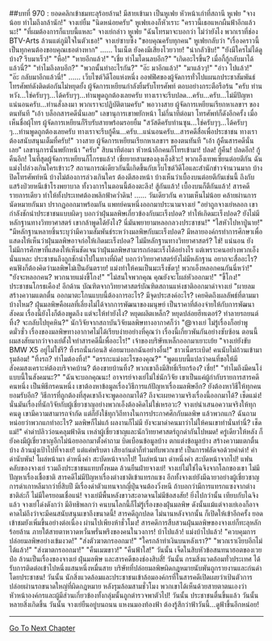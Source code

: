 ##บทที่ 970 : ยอดคลิกเข้าชมทะลุร้อยล้าน!
มีสายเข้ามา
เป็นหูเฟย หัวหน้าเก่าที่สถานี
หูเฟย "จางน้อย ทำไมถึงกล้านัก!"
จางเย่ยิ้ม "นิดหน่อยครับ"
หูเฟยเองก็หัวเราะ "คราวนี้เธอแหกผืนฟ้าอีกแล้วนะ!"
"ที่ผมต้องการก็แบบนี้แหละ" จางเย่กล่าว
หูเฟย "ฉันโทรมาจะบอกว่า ไม่ว่ายังไง พวกเราที่ช่อง BTV-Arts ล้วนแต่ภูมิใจในตัวเธอ!"
จางเย่ซาบซึ้ง "ขอบคุณครับทุกคน"
หูเฟยกลับว่า "เรื่องคราวนี้ เป็นทุกคนต้องขอบคุณเธอต่างหาก"
……
ในเน็ต ยังคงมีเสียงโวยวาย!
"น่ากลัวชิบ!"
"ยังมีใครไม่ได้ดูบ้าง? รีบมาเร็ว!"
"หือ!"
"หายอีกแล้ว!"
"เชี่ย ทำไมโดนลบอีก?"
"เกิดอะไรขึ้น? เมื่อกี้กู้กลับมาได้แล้วนี่?"
"ทำไมถึงลบอีก?"
"พวกนั้นทำอะไรกัน?"
"อ๊ะ มาอีกแล้ว!"
"มาแล้วๆ!"
"อ่าว ไปแล้ว!"
"อ๊ะ กลับมาอีกแล้วนี่!"
……
เว็บไซต์วิดีโอแห่งหนึ่ง
ออฟฟิศของผู้จัดการทั่วไปแผนกประชาสัมพันธ์
โทรศัพท์ดังติดต่อกันไม่หยุดยั้ง
ผู้จัดการเหยียนกำลังยิ้มรับโทรศัพท์ ตอบอย่างกระตือรือร้น "ครับ ท่านหวัง...ใช่ครับๆๆ...ได้ครับๆๆ...ท่านพูดถูกต้องเลยครับ ทางเราจะรีบปลด...ครับ...ครับ...ไม่มีปัญหาแน่นอนครับ...ท่านสั่งลงมา พวกเราจะปฏิบัติตามครับ"
พอวางสาย
ผู้จัดการเหยียนเรียกหาเลขาฯ ของตนทันที "เอ้า บล็อกสารคดีนั่นเลย"
เลขานุการเขาพยักหน้า
ไม่กี่นาทีต่อมา โทรศัพท์ก็ดังอีกครั้ง
เมื่อเห็นชื่อผุ้โทร ผู้จัดการเหยียนก็รีบรับสายพร้อมรอยยิ้ม "สวัสดีครับท่านซุน...ใช่ครับๆๆ...ได้ครับๆๆ...ท่านพูดถูกต้องเลยครับ ทางเราจะรีบกู้คืน...ครับ...แน่นอนครับ...สารคดีสื่อเพื่อประชาชน ทางเราต้องสนับสนุนเต็มที่ครับ!"
วางสาย
ผู้จัดการเหยียนเรียกหาเลขาฯ ของตนทันที "เอ้า กู้คืนสารคดีนั่นเลย"
เลขานุการนั้นพยักหน้า "ครับ"
สิบนาทีต่อมา หัวหน้าอีกคนก็โทรเข้ามา!
ปลด!
กู้คืน!
ปลดอีก!
กู้คืนอีก!
ในที่สุดผู้จัดการเหยียนก็โกรธแล้ว!
เชี่ยยายสามของลุงเอ็งสิวะ! พวกเอ็งเทพเซียนต่อยตีกัน ฉันแม่งไปล่วงเกินใครเข้าวะ?
สถานการณ์เดียวกันนี้เกิดขึ้นกับเว็บไซต์วิดีโอและสำนักข่าวจำนวนมาก บ้างปิดโทรศัพท์หนี บ้างไม่ต้องการล่วงเกินใคร ต้องตีสองหน้า บ้างเห็นว่าเบื้องบนต่อยตีกันเช่นนี้ ถึงกับแสร้งป่วยหนีเข้าโรงพยาบาล
ทั้งวงการในตอนนี้ต้องตะลึง!
สู้กันแล้ว! เบื้องบนก็ตีกันแล้ว!
สารคดีรายการเดียว ทำให้ทั้งประเทศต้องพลิกฟ้าคว่ำดิน!
……
วันเดียวกัน
ความเห็นไม่น้อย คล้ายผ่านการนัดหมายกันมา ปรากฏออกมาพร้อมกัน
แพทย์คนหนึ่งออกมาประนามจางเย่ "อย่าถูกจางเย่หลอก เขากำลังชักนำประชาชนแบบผิดๆ บอกว่าฝุ่นมลพิษเกี่ยวข้องกับมะเร็งปอด? ทำให้เกิดมะเร็งปอด? ยังไม่มีหลักฐานทางวิทยาศาสตร์ เขากล้าพูดได้ยังไง? นี่มันพยายามหลอกลวงประชาชน!"
"ไสหัวไปหาปู่นาย!"
"มีหลักฐานหลายชิ้นระบุว่ามีความสัมพันธ์ระหว่างมลพิษกับมะเร็งปอด? มีหลายองค์กรทำการศึกษาเพื่อแสดงให้เห็นว่าฝุ่นมลพิษอาจก่อให้เกิดมะเร็งปอด? ไม่มีหลักฐานทางวิทยาศาสตร์? ใช่! แน่นอน ยังไม่มีการศึกษาที่แสดงให้เห็นชัดเจนว่าฝุ่นมลพิษสามารถก่อมะเร็งได้อย่างไร แต่เพราะคนอย่างพวกเอ็งนั่นแหละ ประชาชนถึงถูกชักนำไปในทางที่ผิด! บอกว่าวิทยาศาสตร์ยังไม่มีหลักฐาน อยากจะสื่ออะไร? คนฟังก็ต้องคิดว่ามลพิษไม่เป็นอันตราย! แม่งทำให้คนเป็นมะเร็งชัดๆ! พวกเอ็งหลอกคนกันนี่หว่า!"
"ยังจะหลอกคน? พวกนายแม่งขี้โกง!"
"ไม่สนใจพวกคุณ คุณยังจะโผล่หัวออกมา!"
"ขี้โกง!"
ประชาชนโกรธเคือง!
อีกด้าน
บัณฑิตจากวิทยาศาสตร์บัณฑิตสถานแห่งชาติออกมาด่าจางเย่ "ผายลม สร้างความแตกตื่น ออกมาตะโกนแบบนี้ต้องการอะไร? มีจุดประสงค์อะไร? เคยคิดถึงผลลัพธ์ที่ตามมาบ้างไหม? ฝุ่นมลพิษคือผลที่เลี่ยงไม่ได้จากการพัฒนาของมนุษย์ เป็นราคาที่ต้องจ่ายให้กับการพัฒนาสังคม เรื่องนี้ยังไงก็ต้องพูดถึง แต่จะให้ทำยังไง? หยุดผลิตเหล็ก? หยุดปล่อยฮีทเตอร์? ทำลายรถยนต์ทิ้ง? จะกลับไปยุคหิน?"
นักวิจัยจากสถาบันวิจัยมลพิษทางอากาศก็ว่า "@จางเย่ ไม่รู้เรื่องก็อย่าพูดมั่วซั่ว เรื่องของมลพิษทางอากาศไม่ได้เรียบง่ายอย่างที่คุณว่า เรื่องนี้เกี่ยวพันกันอย่างซับซ้อน ตอนนี้ผมสงสัยมากว่าจางเย่ตั้งใจทำสารคดีนี้เพื่ออะไร!"
เจ้าของบริษัทเหล็กออกมาเยาะเย้ย "จางเย่ยังขับ BMW X5 อยู่ไม่ใช่รึ? ทิ้งรถนั่นก่อนสิ ค่อยมาบอกฉันอย่างอื่น!"
ชาวเน็ตระเบิด!
คนนับไม่ถ้วนเข้ามารุมล้อม!
"ทิ้งรถ? ทำไมต้องทิ้ง!"
"ตรรกะแม่งอะไรของคุณ?"
"พูดแบบนี้แปลว่าคนที่ขอให้มีสังคมสงเคราะห์ต้องบริจาคบ้าน? ต้องขายบ้านทิ้ง? พวกเขาถึงมีสิทธิ์เรียกร้อง? เชี่ย!"
"ทำไมถึงมีคนโง่แบบนี้ในสังคมนะ?"
"ฉันจะบอกคุณนะ! อาจารย์จางเย่ไม่ใช่นักวิจัย เขาเป็นแค่ผู้กำกับรายการสารคดีคนหนึ่ง เป็นพิธีกรคนหนึ่ง เขาต้องหาข้อมูลเรื่องวิธีการแก้ปัญหาเรื่องมลพิษอีก? ยังต้องหาวิธีให้ทุกคนยอมรับอีก? วิธีการที่ถูกต้องที่สุดเขาถึงจะพูดออกมาได้? ถึงจะเผยความจริงเรื่องนี้ออกมาได้? เช็ดแม่ง! นั่นมันเรื่องที่นักวิจัยกับผู้เชี่ยวชาญอย่างพวกเอ็งต้องคิดไม่ใช่เหรอวะ? จางเย่นำเสนอความจริงให้ทุกคนดู เขามีความสามารถจำกัด แต่ก็ยังใช้ทุกวิถีทางในการประกาศศึกกับมลพิษ แล้วพวกแก? ฉันถามหน่อยว่าพวกแกทำอะไร? มลพิษก็ไม่แก้ ผลงานก็ไม่มี ยังจะมาด่าคนมาว่าไม่ให้คนเขาทำนั่นทำนี่? เช็ดแม่!"
คำด่าปลิวว่อนคลุมฟ้าดิน
เหล่าผู้เชี่ยวชาญและนักวิทยาศาสตร์ถูกด่ากันไปหมด!
ครู่เดียวให้หลัง ก็ยังคงมีผู้เชี่ยวชาญอีกไม่น้อยออกมาตั้งคำถาม บิดเบือนข้อมูลบ้าง ตกแต่งข้อมูลบ้าง สร้างความแตกตื่นบ้าง ล้วนมุ่งเป้าไปที่จางเย่!
แต่แค่พริบตา เสียงก่นด่าก็ท่วมทับพวกเขา!
เป็นการฟลัดจอด้วยคำด่า!
คำด่านับพัน!
โผล่หน้ามา ด่าหนึ่งคำ สะบัดหน้าจากไป!
โผล่หน้ามา ด่าหนึ่งคำ สะบัดหน้าจากไป!
แฟนคลับของจางเย่ รวมถึงประชาชนแทบทั้งหมด ล้วนยืนฝ่ายจางเย่!
จางเย่ไม่ใช่ไฉจิงจากโลกของเขา ไม่มีปัญหาเรื่องเชื้อชาติ สารคดีไม่มีปัญหาเรื่องต่างชาติเข้าแทรกแซง อีกทั้งจางเย่ยังมีฉายาอย่างผู้เชี่ยวชาญการด่าเกาหลีมากว่ายี่สิบปี มีเรื่องด่าตัวแทนจากญี่ปุ่นจนต้องวิ่งหนี ถ้าบอกว่ามีการแทรกแซงจากต่างชาติล่ะก็ ไม่มีใครยอมเชื่อแน่! จางเย่มีพื้นหลังขาวสะอาดจนไม่มีข้อสงสัย! ยิ่งไปกว่านั้น เทียบกับไฉจิงแล้ว จางเย่โด่งดังกว่า มีอิทธิพลกว่า คนบนโลกนี้ก็ไม่รู้เรื่องของฝุ่นมลพิษ ดังนั้นแม้แต่จางเย่เองก็อาจคาดไม่ถึงว่าจะมีคนสนับสนุนเขาถึงขนาดนี้!
สารคดีถูกปลด
ไม่นานหลังจากนั้น ก็เปิดให้เข้าอีกครั้ง
ยอดเข้าชมยังเพิ่มขึ้นอย่างต่อเนื่อง
ผ่านไปเพียงห้าชั่วโมง!
สารคดีการสืบสวนฝุ่นมลพิษของจางเย่ก็ทะลุหลักร้อยล้าน ภายใต้สายตาหวาดหวั่นพรั่นพรึงของคนในวงการ!
บ้าไปแล้ว!
แม่งบ้าไปแล้ว!
"ควบคุมการปล่อยมลพิษอย่างเข้มงวด!"
"ส่งตัวฆาตกรออกมา!"
"ใครกล้าทำเงินบนหลังเรา?"
"พวกเราเงียบอีกไม่ได้แล้ว!"
"ส่งฆาตกรออกมา!"
"คืนเมฆขาว!"
"คืนฟ้าใส!"
วันนั้น เจ็ดในสิบหัวข้อสนทนาฮอตของเวยป๋อ ล้วนเป็นเรื่องของจางเย่ ฝุ่นมลพิษ และสารคดีของช่องสิบสี่!
วันนั้น กรมสิ่งแวดล้อมทั่วประเทศ ได้รับการติดต่อเข้าไปหนึ่งแสนหนึ่งหมื่นสาย บริษัทที่ปล่อยมลพิษผิดกฎหมายนับพันถูกรายงานและก่นด่าโดยประชาชน!
วันนั้น นักสิ่งแวดล้อมและประชาชนเข้าล้อมองค์กรที่ในสารคดีเปิดเผยว่าเป้นตัวการปล่อยผ่านรถขนาดใหญ่ที่ผิดกฎหมาย หลังรุมล้อมสามชั่วโมง พวกเขาได้เห็นด้วยสายตาตนเองว่าหัวหน้าองค์กรและผู้มีส่วนเกี่ยวข้องทั้งกลุ่มนั้นถูกตำรวจพาตัวไป!
วันนั้น ประชาชนตื่นขึ้นแล้ว
วันนั้น หลายสิ่งเกิดขึ้น
วันนั้น จางเย่ยืนอยู่บนถนน แหงนมองท้องฟ้า ต้องรู้สึกว่าฟ้าวันนี้...ดูฟ้าขึ้นอีกหน่อย!
**********************************************




[Go To Next Chapter]( ./71.md)